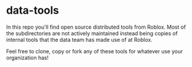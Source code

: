 # data-tools

In this repo you'll find open source distributed tools from Roblox. Most of the subdirectories are not actively maintained instead being copies of internal tools that the data team has made use of at Roblox.

Feel free to clone, copy or fork any of these tools for whatever use your organization has!
